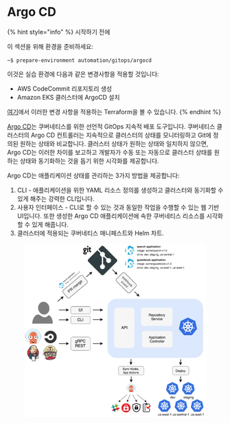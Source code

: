 # Argo CD

{% hint style="info" %}
시작하기 전에&#x20;

이 섹션을 위해 환경을 준비하세요:

```
~$ prepare-environment automation/gitops/argocd
```

이것은 실습 환경에 다음과 같은 변경사항을 적용할 것입니다:

* AWS CodeCommit 리포지토리 생성
* Amazon EKS 클러스터에 ArgoCD 설치

[여기](https://github.com/aws-samples/eks-workshop-v2/tree/stable/manifests/modules/automation/gitops/argocd/.workshop/terraform)에서 이러한 변경 사항을 적용하는 Terraform을 볼 수 있습니다.
{% endhint %}



[Argo CD](https://argoproj.github.io/cd/)는 쿠버네티스를 위한 선언적 GitOps 지속적 배포 도구입니다. 쿠버네티스 클러스터의 Argo CD 컨트롤러는 지속적으로 클러스터의 상태를 모니터링하고 Git에 정의된 원하는 상태와 비교합니다. 클러스터 상태가 원하는 상태와 일치하지 않으면, Argo CD는 이러한 차이를 보고하고 개발자가 수동 또는 자동으로 클러스터 상태를 원하는 상태와 동기화하는 것을 돕기 위한 시각화를 제공합니다.

Argo CD는 애플리케이션 상태를 관리하는 3가지 방법을 제공합니다:

1. CLI - 애플리케이션을 위한 YAML 리소스 정의를 생성하고 클러스터와 동기화할 수 있게 해주는 강력한 CLI입니다.
2. 사용자 인터페이스 - CLI로 할 수 있는 것과 동일한 작업을 수행할 수 있는 웹 기반 UI입니다. 또한 생성한 Argo CD 애플리케이션에 속한 쿠버네티스 리소스를 시각화할 수 있게 해줍니다.
3. 클러스터에 적용되는 쿠버네티스 매니페스트와 Helm 차트.

<figure><img src="../../../.gitbook/assets/image (16).png" alt=""><figcaption></figcaption></figure>
